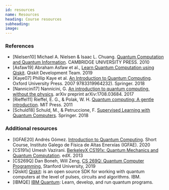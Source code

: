 ```yaml
---
id: resources
name: Resources
heading: Course resources
subheading: 
image: 
---
```


### References


* [Nielsen10] Michael A. Nielsen & Isaac L. Chuang. [Quantum Computation and Quantum Information](https://books.google.com.co/books?id=-s4DEy7o-a0C&printsec=frontcover&redir_esc=y#v=onepage&q&f=false). CAMBRIDGE UNIVERSITY PRESS. 2010
* [Asfaw19] Abraham Asfaw et al., [Learn Quantum Computation using Qiskit](https://qiskit.org/textbook/preface.html). Qiskit Development Team. 2019
* [Kaye07] Phillip Kaye et al. [An Introduction to Quantum Computing](https://global.oup.com/academic/product/an-introduction-to-quantum-computing-9780198570493?cc=co&lang=en&). Oxford University Press. 2007
9783319964232). Springer. 2018
* [Nannicini17] Nannicini, G. [An introduction to quantum computing, without the physics](https://arxiv.org/abs/1708.03684). arXiv preprint arXiv:1708.03684. 2017
* [Rieffel11] Rieffel, E. G., & Polak, W. H. [Quantum computing: A gentle introduction](https://mitpress.mit.edu/books/quantum-computing). MIT Press. 2011
* [Schuld18] Schuld, M., & Petruccione, F. [Supervised Learning with Quantum Computers](https://www.springer.com/gp/book/). Springer. 2018

### Additional resources

* [IGFAE20] Andrés Gómez. [Introduction to Quantum Computing](https://indico.cern.ch/event/865287/). Short Course, Instituto Galego de Física de Altas Enerxías (IGFAE). 2020
* [CS191x] Umesh Vazirani. [BerkeleyX CS191x: Quantum Mechanics and Quantum Computation](https://courses.edx.org/courses/BerkeleyX/CS191x/2013_Spring/course/). edX. 2013
* [CS269Q] Dan Boneh, Will Zeng, [CS 269Q: Quantum Computer Programming](https://cs269q.stanford.edu/index.html), Stanford University, 2019
* [Qiskit] [Qiskit](https://qiskit.org): is an open source SDK for working with quantum computers at the level of pulses, circuits and algorithms. IBM.
* [IBMQE] [IBM Quantum](https://quantum-computing.ibm.com): Learn, develop, and run quantum programs.
